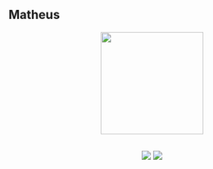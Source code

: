 ## Matheus


<div align="center">
  <a href="https://github.com/matheusatbibol">
  <a href="https://github.com/matheusabtibol?tab=repositories&q=&type=&language=&sort=" target="_blank"><img height="180em" src="https://github-readme-stats.vercel.app/api/top-langs/?username=matheusabtibol&layout=compact&langs_count=7&theme=dark"/><a>


  ##
 
<div> 
 
  <a href = "mailto:matheusabtibol@gmail.com"><img src="https://img.shields.io/badge/-Gmail-%23333?style=for-the-badge&logo=gmail&logoColor=white" target="_blank"></a>
  <a href="https://www.linkedin.com/in/matheus-abtibol-b38572232/" target="_blank"><img src="https://img.shields.io/badge/-LinkedIn-%230077B5?style=for-the-badge&logo=linkedin&logoColor=white" target="_blank"></a> 
 
 </div>
 
</div>
